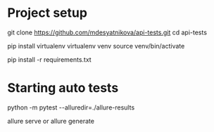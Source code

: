# Project setup

git clone https://github.com/mdesyatnikova/api-tests.git
cd api-tests

pip install virtualenv
virtualenv venv
source venv/bin/activate

pip install -r requirements.txt

# Starting auto tests

python -m pytest --alluredir=./allure-results

allure serve
or
allure generate
